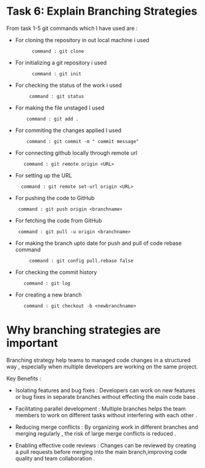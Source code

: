 # Task 6: Explain Branching Strategies

From task 1-5 git commands which I have used are :

- For cloning the repository in out local machine i used 

            command : git clone

- For initializing a git repository i used 

            command : git init 

- For checking the status of the work i used 

           command : git status 

- For making the file unstaged I used 

          command : git add .

- For commiting the changes applied I used 

          command : git commit -m " commit message"

- For connecting github locally through remote url 

         command : git remote origin <URL>

- For setting up the URL 

        command : git remote set-url origin <URL>

- For pushing the code to GitHub

       command : git push origin <branchname>

- For fetching the code from GitHub

       command : git pull -u origin <branchname>

- For making the branch upto date for push and pull of code rebase command 

           command : git config pull.rebase false

- For checking the commit history 

         command : git log 

- For creating a new branch 

         command : git checkout -b <newbranchname>

# Why branching strategies are important 

Branching strategy help teams to managed code changes in a structured way , especially when multiple developers are working on the same project.

Key Benefits :

- Isolating features and bug fixes : 
 Developers can work on new features or bug fixes in separate branches without effecting the main code base . 

 - Facilitating parallel development :
 Multiple branches helps the team members to work on different tasks without interfering with each other . 

 - Reducing merge conflicts : 
 By organizing work in different branches and merging  regularly , the risk of large merge conflicts is reduced . 

 - Enabling effective code reviews :
 Changes can be reviewed by creating a pull requests before merging into the main branch,improving code quality and team collaboration .

 


